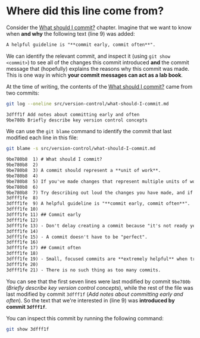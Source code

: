# Where did this line come from?

Consider the [What should I commit?](../version-control/what-should-I-commit.md) chapter.
Imagine that we want to know when **and why** the following text (line 9) was added:

```md
A helpful guideline is "**commit early, commit often**".
```

We can identify the relevant commit, and inspect it (using `git show <commit>`) to see all of the changes this commit introduced **and** the commit message that (hopefully) explains the reasons why this commit was made.
This is one way in which **your commit messages can act as a lab book**.

At the time of writing, the contents of the [What should I commit?](../version-control/what-should-I-commit.md) came from two commits:

```sh
git log --oneline src/version-control/what-should-I-commit.md
```

```txt
3dfff1f Add notes about committing early and often
9be780b Briefly describe key version control concepts
```

We can use the `git blame` command to identify the commit that last modified each line in this file:

```sh
git blame -s src/version-control/what-should-I-commit.md
```

```txt
9be780b8  1) # What should I commit?
9be780b8  2)
9be780b8  3) A commit should represent a **unit of work**.
9be780b8  4)
9be780b8  5) If you've made changes that represent multiple units of work (e.g., changing how input data are processed, and adding a new model parameter) these should be saved as separate commits.
9be780b8  6)
9be780b8  7) Try describing out loud the changes you have made, and if you find yourself saying something like "I did X and Y and Z", then the changes should probably divided into multiple commits.
3dfff1fe  8)
3dfff1fe  9) A helpful guideline is "**commit early, commit often**".
3dfff1fe 10)
3dfff1fe 11) ## Commit early
3dfff1fe 12)
3dfff1fe 13) - Don't delay creating a commit because "it's not ready yet".
3dfff1fe 14)
3dfff1fe 15) - A commit doesn't have to be "perfect".
3dfff1fe 16)
3dfff1fe 17) ## Commit often
3dfff1fe 18)
3dfff1fe 19) - Small, focused commits are **extremely helpful** when trying to identify the cause of an unintended change in your code's behaviour or output.
3dfff1fe 20)
3dfff1fe 21) - There is no such thing as too many commits.
```

You can see that the first seven lines were last modified by commit `9be780b` (*Briefly describe key version control concepts*), while the rest of the file was last modified by commit `3dfff1f` (*Add notes about committing early and often*).
So the text that we're interested in (line 9) was **introduced by commit `3dfff1f`**.

You can inspect this commit by running the following command:

```sh
git show 3dfff1f
```
